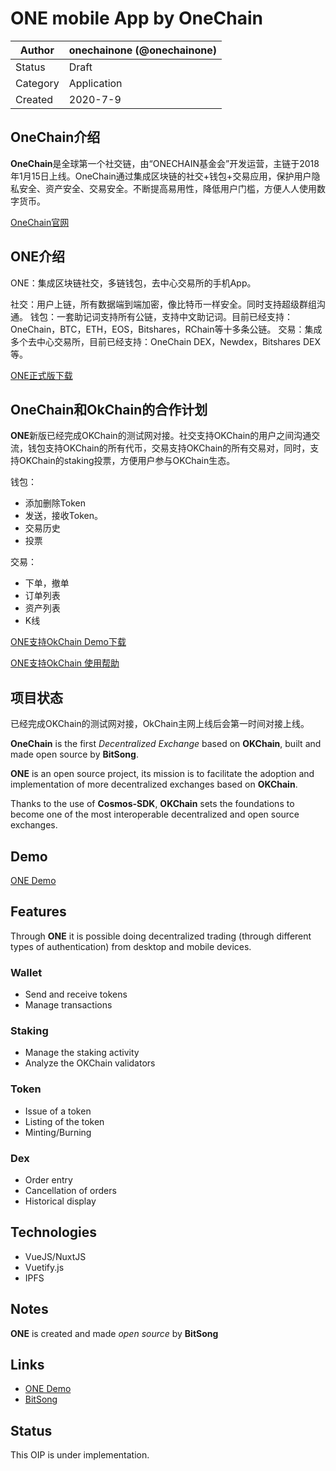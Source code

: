 # ONE mobile App by OneChain

| Author   | onechainone (@onechainone) |
| -------- | ------------------------ |
| Status   | Draft                    |
| Category | Application              |
| Created  | 2020-7-9                |

## OneChain介绍

**OneChain**是全球第一个社交链，由“ONECHAIN基金会”开发运营，主链于2018年1月15日上线。OneChain通过集成区块链的社交+钱包+交易应用，保护用户隐私安全、资产安全、交易安全。不断提高易用性，降低用户门槛，方便人人使用数字货币。

[OneChain官网](http://www.onechain.one)


## ONE介绍

ONE：集成区块链社交，多链钱包，去中心交易所的手机App。

社交：用户上链，所有数据端到端加密，像比特币一样安全。同时支持超级群组沟通。
钱包：一套助记词支持所有公链，支持中文助记词。目前已经支持：OneChain，BTC，ETH，EOS，Bitshares，RChain等十多条公链。
交易：集成多个去中心交易所，目前已经支持：OneChain DEX，Newdex，Bitshares DEX等。

[ONE正式版下载](http://app.onechain.one/appstart.html)

## OneChain和OkChain的合作计划

**ONE**新版已经完成OKChain的测试网对接。社交支持OKChain的用户之间沟通交流，钱包支持OKChain的所有代币，交易支持OKChain的所有交易对，同时，支持OKChain的staking投票，方便用户参与OKChain生态。

钱包：
 - 添加删除Token
 - 发送，接收Token。
 - 交易历史
 - 投票

交易：
 - 下单，撤单
 - 订单列表
 - 资产列表
 - K线

[ONE支持OkChain Demo下载](http://app1.haoduobi.cn/android/one310.apk)

[ONE支持OkChain 使用帮助](https://github.com/onechainone/OIPs/wiki)


## 项目状态
已经完成OKChain的测试网对接，OkChain主网上线后会第一时间对接上线。

**OneChain** is the first _Decentralized Exchange_ based on **OKChain**, built and made open source by **BitSong**.

**ONE** is an open source project, its mission is to facilitate the adoption and implementation of more decentralized exchanges based on **OKChain**.

Thanks to the use of **Cosmos-SDK**, **OKChain** sets the foundations to become one of the most interoperable decentralized and open source exchanges.

## Demo

[ONE Demo](https://okdex.xyz)

## Features

Through **ONE** it is possible doing decentralized trading (through different types of authentication) from desktop and mobile devices.

### Wallet

- Send and receive tokens
- Manage transactions

### Staking

- Manage the staking activity
- Analyze the OKChain validators

### Token

- Issue of a token
- Listing of the token
- Minting/Burning

### Dex

- Order entry
- Cancellation of orders
- Historical display

## Technologies

- VueJS/NuxtJS
- Vuetify.js
- IPFS

## Notes

**ONE** is created and made _open source_ by **BitSong**

## Links

- [ONE Demo](https://okdex.xyz)
- [BitSong](https://bitsong.io)

## Status

This OIP is under implementation.
